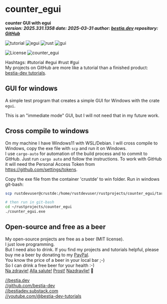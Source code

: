 <!-- markdownlint-disable MD041 -->
[//]: # (auto_md_to_doc_comments segment start A)

# counter_egui

[//]: # (auto_cargo_toml_to_md start)

**counter GUI with egui**  
***version: 2025.331.1358 date: 2025-03-31 author: [bestia.dev](https://bestia.dev) repository: [GitHub](https://github.com/bestia-dev/counter_egui)***

 ![tutorial](https://img.shields.io/badge/tutorial-orange)
 ![egui](https://img.shields.io/badge/egui-orange)
 ![rust](https://img.shields.io/badge/rust-orange)
 ![gui](https://img.shields.io/badge/gui-orange)

[//]: # (auto_cargo_toml_to_md end)

 ![License](https://img.shields.io/badge/license-MIT-blue.svg)
 ![counter_egui](https://bestia.dev/webpage_hit_counter/get_svg_image/2117022954.svg)

Hashtags: #tutorial #egui #rust #gui  
My projects on GitHub are more like a tutorial than a finished product: [bestia-dev tutorials](https://github.com/bestia-dev/tutorials_rust_wasm).

## GUI for windows

A simple test program that creates a simple GUI for Windows with the crate `egui`.

This is an "immediate mode" GUI, but I will not need that in my future work.

## Cross compile to windows

On my machine I have Windows11 with WSL/Debian. I will cross compile to Windows, copy the exe file with `scp` and run it on Windows.  
I use `cargo-auto` for automation of the build process and to commit to GitHub. Just run `cargo auto` and follow the instructions. To work with GitHub it will need the Personal Access Token from <https://github.com/settings/tokens>.

Copy the exe file from the container 'crustde' to win folder. Run in windows git-bash:

```bash
scp rustdevuser@crustde:/home/rustdevuser/rustprojects/counter_egui/target/x86_64-pc-windows-gnu/release/counter_egui.exe /c/Users/Luciano/rustprojects/counter_egui/

# then run in git-bash
cd ~/rustprojects/counter_egui
./counter_egui.exe
```

## Open-source and free as a beer

My open-source projects are free as a beer (MIT license).  
I just love programming.  
But I need also to drink. If you find my projects and tutorials helpful, please buy me a beer by donating to my [PayPal](https://paypal.me/LucianoBestia).  
You know the price of a beer in your local bar ;-)  
So I can drink a free beer for your health :-)  
[Na zdravje!](https://translate.google.com/?hl=en&sl=sl&tl=en&text=Na%20zdravje&op=translate) [Alla salute!](https://dictionary.cambridge.org/dictionary/italian-english/alla-salute) [Prost!](https://dictionary.cambridge.org/dictionary/german-english/prost) [Nazdravlje!](https://matadornetwork.com/nights/how-to-say-cheers-in-50-languages/) 🍻

[//bestia.dev](https://bestia.dev)  
[//github.com/bestia-dev](https://github.com/bestia-dev)  
[//bestiadev.substack.com](https://bestiadev.substack.com)  
[//youtube.com/@bestia-dev-tutorials](https://youtube.com/@bestia-dev-tutorials)  

[//]: # (auto_md_to_doc_comments segment end A)
